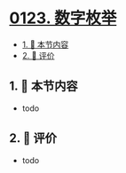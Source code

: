 # [0123. 数字枚举](https://github.com/tnotesjs/TNotes.typescript/tree/main/notes/0123.%20%E6%95%B0%E5%AD%97%E6%9E%9A%E4%B8%BE)

<!-- region:toc -->

- [1. 🎯 本节内容](#1--本节内容)
- [2. 🫧 评价](#2--评价)

<!-- endregion:toc -->

## 1. 🎯 本节内容

- todo

## 2. 🫧 评价

- todo
